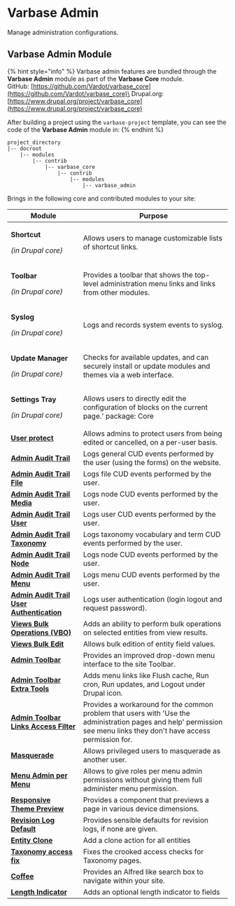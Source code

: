# Varbase Admin

Manage administration configurations.

## Varbase Admin Module

{% hint style="info" %}
Varbase admin features are bundled through the **Varbase Admin** module as part of the **Varbase Core** module.\
GitHub: [https://github.com/Vardot/varbase_core](https://github.com/Vardot/varbase_core)\
Drupal.org: [https://www.drupal.org/project/varbase_core](https://www.drupal.org/project/varbase_core) 

After building a project using the `varbase-project` template, you can see the code of the **Varbase Admin** module in:
{% endhint %}

```
project_directory
|-- docroot
    |-- modules
        |-- contrib
            |-- varbase_core
                |-- contrib
                    |-- modules
                        |-- varbase_admin
```

Brings in the following core and contributed modules to your site:

| Module                                                                                                | Purpose                                                                                                                                                               |
| ----------------------------------------------------------------------------------------------------- | --------------------------------------------------------------------------------------------------------------------------------------------------------------------- |
| <p><strong>Shortcut</strong></p><p><em>(in Drupal core)</em></p>                                      | Allows users to manage customizable lists of shortcut links.                                                                                                          |
| <p><strong>Toolbar</strong></p><p><em>(in Drupal core)</em></p>                                       | Provides a toolbar that shows the top-level administration menu links and links from other modules.                                                                   |
| <p><strong>Syslog</strong></p><p><em>(in Drupal core)</em></p>                                        | Logs and records system events to syslog.                                                                                                                             |
| <p><strong>Update Manager</strong></p><p><em>(in Drupal core)</em></p>                                | Checks for available updates, and can securely install or update modules and themes via a web interface.                                                              |
| <p><strong>Settings Tray</strong></p><p><em>(in Drupal core)</em></p>                                 | Allows users to directly edit the configuration of blocks on the current page.' package: Core                                                                         |
| ****[**User protect**](https://www.drupal.org/project/userprotect)****                                | Allows admins to protect users from being edited or cancelled, on a per-user basis.                                                                                   |
| ****[**Admin Audit Trail**](https://www.drupal.org/project/admin_audit_trail)****                     | Logs general CUD events performed by the user (using the forms) on the website.                                                                                       |
| ****[**Admin Audit Trail File**](https://www.drupal.org/project/admin_audit_trail)****                | Logs file CUD events performed by the user.                                                                                                                           |
| ****[**Admin Audit Trail Media**](https://www.drupal.org/project/admin_audit_trail)****               | Logs node CUD events performed by the user.                                                                                                                           |
| ****[**Admin Audit Trail User**](https://www.drupal.org/project/admin_audit_trail)****                | Logs user CUD events performed by the user.                                                                                                                           |
| ****[**Admin Audit Trail Taxonomy**](https://www.drupal.org/project/admin_audit_trail)****            | Logs taxonomy vocabulary and term CUD events performed by the user.                                                                                                   |
| ****[**Admin Audit Trail Node**](https://www.drupal.org/project/admin_audit_trail)****                | Logs node CUD events performed by the user.                                                                                                                           |
| ****[**Admin Audit Trail Menu**](https://www.drupal.org/project/admin_audit_trail)****                | Logs menu CUD events performed by the user.                                                                                                                           |
| ****[**Admin Audit Trail User Authentication**](https://www.drupal.org/project/admin_audit_trail)**** | Logs user authentication (login logout and request password).                                                                                                         |
| ****[**Views Bulk Operations (VBO)**](https://www.drupal.org/project/views_bulk_operations)****       | Adds an ability to perform bulk operations on selected entities from view results.                                                                                    |
| ****[**Views Bulk Edit**](https://www.drupal.org/project/views_bulk_edit)****                         | Allows bulk edition of entity field values.                                                                                                                           |
| ****[**Admin Toolbar**](https://www.drupal.org/project/admin_toolbar)****                             | Provides an improved drop-down menu interface to the site Toolbar.                                                                                                    |
| ****[**Admin Toolbar Extra Tools**](https://www.drupal.org/project/admin_toolbar)****                 | Adds menu links like Flush cache, Run cron, Run updates, and Logout under Drupal icon.                                                                                |
| ****[**Admin Toolbar Links Access Filter**](https://www.drupal.org/project/admin_toolbar)****         | Provides a workaround for the common problem that users with 'Use the administration pages and help' permission see menu links they don't have access permission for. |
| ****[**Masquerade**](https://www.drupal.org/project/masquerade)****                                   | Allows privileged users to masquerade as another user.                                                                                                                |
| ****[**Menu Admin per Menu**](https://www.drupal.org/project/menu_admin_per_menu)****                 | Allows to give roles per menu admin permissions without giving them full administer menu permission.                                                                  |
| ****[**Responsive Theme Preview**](https://www.drupal.org/project/responsive_preview)****             | Provides a component that previews a page in various device dimensions.                                                                                               |
| ****[**Revision Log Default**](https://www.drupal.org/project/revision_log_default)****               | Provides sensible defaults for revision logs, if none are given.                                                                                                      |
| ****[**Entity Clone**](https://www.drupal.org/project/entity_clone)****                               | Add a clone action for all entities                                                                                                                                   |
| ****[**Taxonomy access fix**](https://www.drupal.org/project/taxonomy_access_fix)****                 | Fixes the crooked access checks for Taxonomy pages.                                                                                                                   |
| ****[**Coffee**](https://www.drupal.org/project/coffee)****                                           | Provides an Alfred like search box to navigate within your site.                                                                                                      |
| ****[**Length Indicator**](https://www.drupal.org/project/length_indicator)****                       | Adds an optional length indicator to fields                                                                                                                           |
